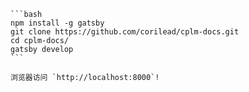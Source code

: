 
    ```bash
    npm install -g gatsby
    git clone https://github.com/corilead/cplm-docs.git
    cd cplm-docs/
    gatsby develop
    ```
    
    浏览器访问 `http://localhost:8000`!
